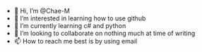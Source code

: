 - 👋 Hi, I’m @Chae-M
- 👀 I’m interested in learning how to use github
- 🌱 I’m currently learning c# and python
- 💞️ I’m looking to collaborate on nothing much at time of writing
- 📫 How to reach me best is by using email

<!---
Chae-M/Chae-M is a ✨ special ✨ repository because its `README.md` (this file) appears on your GitHub profile.
You can click the Preview link to take a look at your changes.
--->
